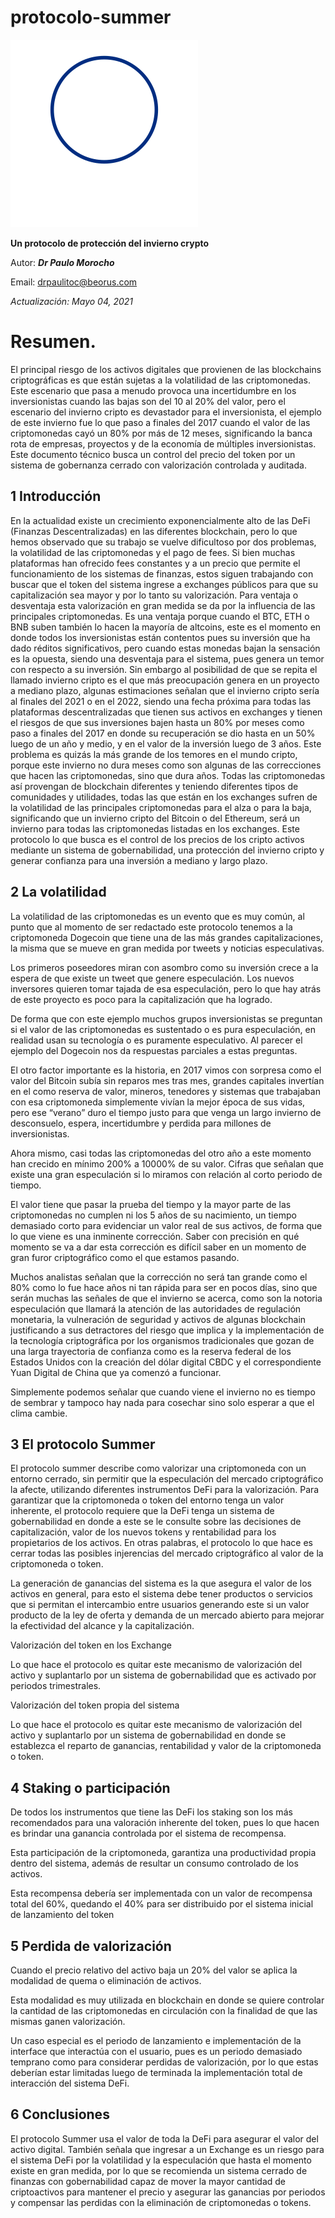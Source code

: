 # protocolo-summer

![Texto alternativo](https://github.com/drpauloerc20/protocolo-summer/blob/main/protocol%20summer.svg)


__Un protocolo de protección del invierno crypto__ 
 
Autor: ___Dr Paulo Morocho___ 

Email: drpaulitoc@beorus.com
    
*Actualización: Mayo 04, 2021* 
 
 
# Resumen.

El principal riesgo de los activos digitales que provienen de las blockchains criptográficas es que están sujetas a la volatilidad de las criptomonedas. Este escenario que pasa a menudo provoca una incertidumbre en los inversionistas cuando las bajas son del 10 al 20% del valor, pero el escenario del invierno cripto es devastador para el inversionista, el ejemplo de este invierno fue lo que paso a finales del 2017 cuando el valor de las criptomonedas cayó un 80% por más de 12 meses, significando la banca rota de empresas, proyectos y de la economía de múltiples inversionistas. Este documento técnico busca un control del precio del token por un sistema de gobernanza cerrado con valorización controlada y auditada. 



## 1 	Introducción 
 
En la actualidad existe un crecimiento exponencialmente alto de las DeFi (Finanzas Descentralizadas) en las diferentes blockchain, pero lo que hemos observado que su trabajo se vuelve dificultoso por dos problemas, la volatilidad de las criptomonedas y el pago de fees.
Si bien muchas plataformas han ofrecido fees constantes y a un precio que permite el funcionamiento de los sistemas de finanzas, estos siguen trabajando con buscar que el token del sistema ingrese a exchanges públicos para que su capitalización sea mayor y por lo tanto su valorización.
Para ventaja o desventaja esta valorización en gran medida se da por la influencia de las principales criptomonedas. Es una ventaja porque cuando el BTC, ETH o BNB suben también lo hacen la mayoría de altcoins, este es el momento en donde todos los inversionistas están contentos pues su inversión que ha dado réditos significativos, pero cuando estas monedas bajan la sensación es la opuesta, siendo una desventaja para el sistema, pues genera un temor con respecto a su inversión.
Sin embargo al posibilidad de que se repita el llamado invierno cripto es el que más preocupación genera en un proyecto a mediano plazo, algunas estimaciones señalan que el invierno cripto sería al finales del 2021 o en el 2022, siendo una fecha próxima para todas las plataformas descentralizadas que tienen sus activos en exchanges y tienen el riesgos de que sus inversiones bajen hasta un 80% por meses como paso a finales del 2017 en donde su recuperación se dio hasta en un 50% luego de un año y medio, y en el valor de la inversión luego de 3 años. 
Este problema es quizás la más grande de los temores en el mundo cripto, porque este invierno no dura meses como son algunas de las correcciones que hacen las criptomonedas, sino que dura años.
Todas las criptomonedas así provengan de blockchain diferentes y teniendo diferentes tipos de comunidades y utilidades, todas las que están en los exchanges sufren de la volatilidad de las principales criptomonedas para el alza o para la baja, significando que un invierno cripto del Bitcoin o del Ethereum, será un invierno para todas las criptomonedas listadas en los exchanges.
Este protocolo lo que busca es el control de los precios de los cripto activos mediante un sistema de gobernabilidad, una protección del invierno cripto y generar confianza para una inversión a mediano y largo plazo.

## 2 	La volatilidad  

La volatilidad de las criptomonedas es un evento que es muy común, al punto que al momento de ser redactado este protocolo tenemos a la criptomoneda Dogecoin que tiene una de las más grandes capitalizaciones, la misma que se mueve en gran medida por tweets y noticias especulativas. 

Los primeros poseedores miran con asombro como su inversión crece a la espera de que existe un tweet que genere especulación. Los nuevos inversores quieren tomar tajada de esa especulación, pero lo que hay atrás de este proyecto es poco para la capitalización que ha logrado.

De forma que con este ejemplo muchos grupos inversionistas se preguntan si el valor de las criptomonedas es sustentado o es pura especulación, en realidad usan su tecnología o es puramente especulativo.  Al parecer el ejemplo del Dogecoin nos da respuestas parciales a estas preguntas.

El otro factor importante es la historia, en 2017 vimos con sorpresa como el valor del Bitcoin subía sin reparos mes tras mes, grandes capitales invertían en el como reserva de valor, mineros, tenedores y sistemas que trabajaban con esa criptomoneda simplemente vivían la mejor época de sus vidas, pero ese “verano” duro el tiempo justo para que venga un largo invierno de desconsuelo, espera, incertidumbre y perdida para millones de inversionistas.

Ahora mismo, casi todas las criptomonedas del otro año a este momento han crecido en mínimo 200% a 10000% de su valor. Cifras que señalan que existe una gran especulación si lo miramos con relación al corto periodo de tiempo.

El valor tiene que pasar la prueba del tiempo y la mayor parte de las criptomonedas no cumplen ni los 5 años de su nacimiento, un tiempo demasiado corto para evidenciar un valor real de sus activos, de forma que lo que viene es una inminente corrección. Saber con precisión en qué momento se va a dar esta corrección es difícil saber en un momento de gran furor criptográfico como el que estamos pasando.

Muchos analistas señalan que la corrección no será tan grande como el 80% como lo fue hace años ni tan rápida para ser en pocos días, sino que serán muchas las señales de que el invierno se acerca, como son la notoria especulación que llamará la atención de las autoridades de regulación monetaria, la vulneración de seguridad y activos de algunas blockchain justificando a sus detractores del riesgo que implica y la implementación de la tecnología criptográfica por los organismos tradicionales que gozan de una larga trayectoria de confianza como es la reserva federal de los Estados Unidos con la creación del dólar digital CBDC y el correspondiente Yuan Digital de China que ya comenzó a funcionar.

Simplemente podemos señalar que cuando viene el invierno no es tiempo de sembrar y tampoco hay nada para cosechar sino solo esperar a que el clima cambie. 


## 3 	El protocolo Summer  
 


El protocolo summer describe como valorizar una criptomoneda con un entorno cerrado, sin permitir que la especulación del mercado criptográfico la afecte, utilizando diferentes instrumentos DeFi para la valorización. Para garantizar que la criptomoneda o token del entorno tenga un valor inherente, el protocolo requiere que la DeFi tenga un sistema de gobernabilidad en donde a este se le consulte sobre las decisiones de capitalización, valor de los nuevos tokens y rentabilidad para los propietarios de los activos. En otras palabras, el protocolo lo que hace es cerrar todas las posibles injerencias del mercado criptográfico al valor de la criptomoneda o token.

La generación de ganancias del sistema es la que asegura el valor de los activos en general, para esto el sistema debe tener productos o servicios que si permitan el intercambio entre usuarios generando este si un valor producto de la ley de oferta y demanda de un mercado abierto para mejorar la efectividad del alcance y la capitalización. 

 	 










Valorización del token en los Exchange
 
Lo que hace el protocolo es quitar este mecanismo de valorización del activo y suplantarlo por un sistema de gobernabilidad que es activado por periodos trimestrales.

 	 










Valorización del token propia del sistema
 
Lo que hace el protocolo es quitar este mecanismo de valorización del activo y suplantarlo por un sistema de gobernabilidad en donde se establezca el reparto de ganancias, rentabilidad y valor de la criptomoneda o token. 

## 4 Staking o participación
 
De todos los instrumentos que tiene las DeFi los staking son los más recomendados para una valoración inherente del token, pues lo que hacen es brindar una ganancia controlada por el sistema de recompensa. 

Esta participación de la criptomoneda, garantiza una productividad propia dentro del sistema, además de resultar un consumo controlado de los activos.

Esta recompensa debería ser implementada con un valor de recompensa total del 60%, quedando el 40% para ser distribuido por el sistema inicial de lanzamiento del token


## 5 	Perdida de valorización 
 
Cuando el precio relativo del activo baja un 20% del valor se aplica la modalidad de quema o eliminación de activos.

Esta modalidad es muy utilizada en blockchain en donde se quiere controlar la cantidad de las criptomonedas en circulación con la finalidad de que las mismas ganen valorización.

Un caso especial es el periodo de lanzamiento e implementación de la interface que interactúa con el usuario, pues es un periodo demasiado temprano como para considerar perdidas de valorización, por lo que estas deberían estar limitadas luego de terminada la implementación total de interacción del sistema DeFi. 
 
## 6 Conclusiones 
 
El protocolo Summer usa el valor de toda la DeFi para asegurar el valor del activo digital. También señala que ingresar a un Exchange es un riesgo para el sistema DeFi por la volatilidad y la especulación que hasta el momento existe en gran medida, por lo que se recomienda un sistema cerrado de finanzas con gobernabilidad capaz de mover la mayor cantidad de criptoactivos para mantener el precio y asegurar las ganancias por periodos y compensar las perdidas con la eliminación de criptomonedas o tokens. 



 

